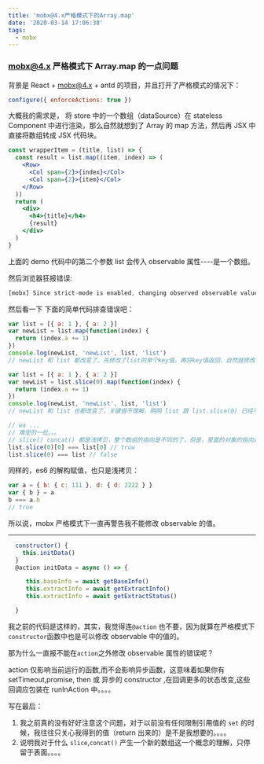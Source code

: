 ```yaml
---
title: 'mobx@4.x严格模式下的Array.map'
date: '2020-03-14 17:06:38'
tags:
  - mobx
---
```


### mobx@4.x 严格模式下 Array.map 的一点问题

背景是 React + mobx@4.x + antd 的项目，并且打开了严格模式的情况下：

```js
configure({ enforceActions: true })
```

大概我的需求是， 将 store 中的一个数组（dataSource）在 stateless Component 中进行渲染，那么自然就想到了 Array 的 map 方法，然后再 JSX 中直接将数组转成 JSX 代码块。

```jsx
const wrapperItem = (title, list) => {
  const result = list.map((item, index) => (
    <Row>
      <Col span={2}>{index}</Col>
      <Col span={2}>{item}</Col>
    </Row>
  ))
  return (
    <div>
      <h4>{title}</h4>
      {result}
    </div>
  )
}
```

上面的 demo 代码中的第二个参数 list 会传入 observable 属性----是一个数组。

然后浏览器狂报错误:

```js
[mobx] Since strict-mode is enabled, changing observed observable values outside actions is not allowed. Please wrap the code in an `action` if this change is intended. Tried to modify: SupernatantStore@13.data.baseInfo
```

然后看一下 下面的简单代码排查错误吧：

```js
var list = [{ a: 1 }, { a: 2 }]
var newList = list.map(function(index) {
  return (index.a += 1)
})
console.log(newList, 'newList', list, 'list')
// newList 和 list 都改变了。先修改了list的单个key值，再将key值返回，自然就修改了两个

var list = [{ a: 1 }, { a: 2 }]
var newList = list.slice(0).map(function(index) {
  return (index.a += 1)
})
console.log(newList, 'newList', list, 'list')
// newList 和 list 也都改变了，关键很不理解，明明 list 跟 list.slice(0) 已经不是指向同一个数组，为什么list.slice(0) 修改内容还会引发list 也改变？

// wa ...
// 难受的一批。。。
// slice() concat() 都是浅拷贝，整个数组的指向是不同的了，但是，里面的对象的指向是同一个，所以其实在map里执行的函数，操作的对象还是同一个。。。
list.slice(0)[0] === list[0] // truw
list.slice(0) === list // false
```

同样的，es6 的解构赋值，也只是浅拷贝：

```js
var a = { b: { c: 111 }, d: { d: 2222 } }
var { b } = a
b === a.b
// true
```

所以说，mobx 严格模式下一直再警告我不能修改 observable 的值。

---

```js
  constructor() {
    this.initData()
  }
  @action initData = async () => {

     this.baseInfo = await getBaseInfo()
     this.extractInfo = await getExtractInfo()
     this.extractInfo = await getExtractStatus()

  }
```

我之前的代码是这样的，其实，我觉得连`@action` 也不要，因为就算在严格模式下`constructor`函数中也是可以修改 observable 中的值的。

那为什么一直报不能在`action`之外修改 observable 属性的错误呢？

action 仅影响当前运行的函数,而不会影响异步函数，这意味着如果你有 setTimeout,promise, then 或 异步的 constructor ,在回调更多的状态改变,这些回调应包装在 runInAction 中。。。。

写在最后：

1. 我之前真的没有好好注意这个问题，对于以前没有任何限制引用值的 `set` 的时候，我往往只关心我得到的值（return 出来的）是不是我想要的。。。。
2. 说明我对于什么 `slice`,`concat()` 产生一个新的数组这一个概念的理解，只停留于表面。。。。
